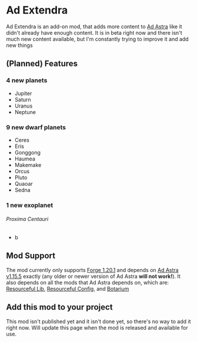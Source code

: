 <h1>Ad Extendra</h1>
Ad Extendra is an add-on mod, that adds more content to <a href="https://www.curseforge.com/minecraft/mc-mods/ad-astra">Ad Astra</a> like it didn't already have enough content. It is in beta right now and there isn't much new content available, but I'm constantly trying to improve it and add new things

<h2>(Planned) Features</h3>
<h3>4 new planets</h1>
<ul>
  <li>Jupiter</li>
  <li>Saturn</li>
  <li>Uranus</li>
  <li>Neptune</li>
</ul>
<h3>9 new dwarf planets</h1>
<ul>
  <li>Ceres</li>
  <li>Eris</li>
  <li>Gonggong</li>
  <li>Haumea</li>
  <li>Makemake</li>
  <li>Orcus</li>
  <li>Pluto</li>
  <li>Quaoar</li>
  <li>Sedna</li>
</ul>
<h3>1 new exoplanet</h1>
<h6>Proxima Centauri</h6>
<ul>
  <li>b</li>
</ul>

<h2>Mod Support</h3>
The mod currently only supports <a href="https://files.minecraftforge.net/net/minecraftforge/forge/index_1.20.1.html">Forge 1.20.1</a> and depends on <a href="https://www.curseforge.com/minecraft/mc-mods/ad-astra/files/4894852">Ad Astra v1.15.5</a> exactly (any older or newer version of Ad Astra <b>will not work!</b>). It also depends on all the mods that Ad Astra depends on, which are: <a href="https://www.curseforge.com/minecraft/mc-mods/resourceful-lib">Resourceful Lib</a>, <a href="https://www.curseforge.com/minecraft/mc-mods/resourceful-config">Resourceful Config</a>, and <a href="https://www.curseforge.com/minecraft/mc-mods/botarium">Botarium</a>

<h2>Add this mod to your project</h3>
This mod isn't published yet and it isn't done yet, so there's no way to add it right now. Will update this page when the mod is released and available for use.

